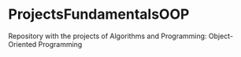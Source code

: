 # ProjectsFundamentalsOOP
Repository with the projects of Algorithms and Programming: Object-Oriented Programming

